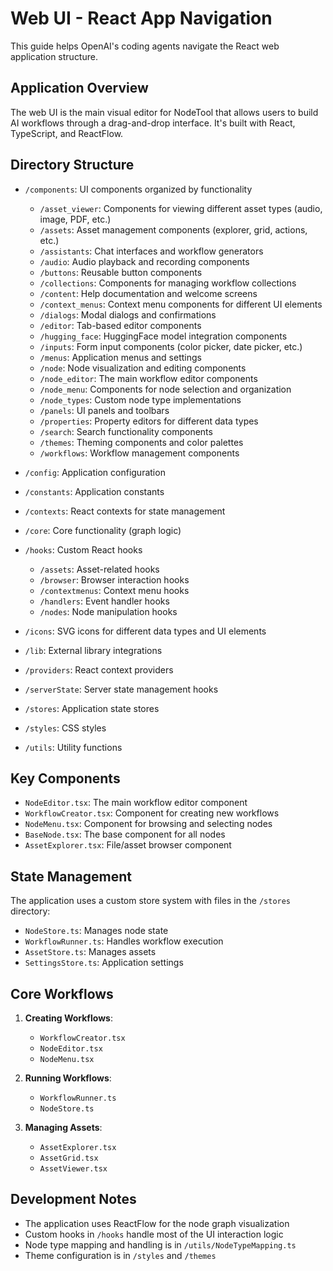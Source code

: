 # Web UI - React App Navigation

This guide helps OpenAI's coding agents navigate the React web application structure.

## Application Overview

The web UI is the main visual editor for NodeTool that allows users to build AI workflows through a drag-and-drop interface. It's built with React, TypeScript, and ReactFlow.

## Directory Structure

- `/components`: UI components organized by functionality
  - `/asset_viewer`: Components for viewing different asset types (audio, image, PDF, etc.)
  - `/assets`: Asset management components (explorer, grid, actions, etc.)
  - `/assistants`: Chat interfaces and workflow generators
  - `/audio`: Audio playback and recording components
  - `/buttons`: Reusable button components
  - `/collections`: Components for managing workflow collections
  - `/content`: Help documentation and welcome screens
  - `/context_menus`: Context menu components for different UI elements
  - `/dialogs`: Modal dialogs and confirmations
  - `/editor`: Tab-based editor components
  - `/hugging_face`: HuggingFace model integration components
  - `/inputs`: Form input components (color picker, date picker, etc.)
  - `/menus`: Application menus and settings
  - `/node`: Node visualization and editing components
  - `/node_editor`: The main workflow editor components
  - `/node_menu`: Components for node selection and organization
  - `/node_types`: Custom node type implementations
  - `/panels`: UI panels and toolbars
  - `/properties`: Property editors for different data types
  - `/search`: Search functionality components
  - `/themes`: Theming components and color palettes
  - `/workflows`: Workflow management components

- `/config`: Application configuration
- `/constants`: Application constants
- `/contexts`: React contexts for state management
- `/core`: Core functionality (graph logic)
- `/hooks`: Custom React hooks
  - `/assets`: Asset-related hooks
  - `/browser`: Browser interaction hooks
  - `/contextmenus`: Context menu hooks
  - `/handlers`: Event handler hooks
  - `/nodes`: Node manipulation hooks
- `/icons`: SVG icons for different data types and UI elements
- `/lib`: External library integrations
- `/providers`: React context providers
- `/serverState`: Server state management hooks
- `/stores`: Application state stores
- `/styles`: CSS styles
- `/utils`: Utility functions

## Key Components

- `NodeEditor.tsx`: The main workflow editor component
- `WorkflowCreator.tsx`: Component for creating new workflows
- `NodeMenu.tsx`: Component for browsing and selecting nodes
- `BaseNode.tsx`: The base component for all nodes
- `AssetExplorer.tsx`: File/asset browser component

## State Management

The application uses a custom store system with files in the `/stores` directory:
- `NodeStore.ts`: Manages node state
- `WorkflowRunner.ts`: Handles workflow execution
- `AssetStore.ts`: Manages assets
- `SettingsStore.ts`: Application settings

## Core Workflows

1. **Creating Workflows**:
   - `WorkflowCreator.tsx`
   - `NodeEditor.tsx`
   - `NodeMenu.tsx`

2. **Running Workflows**:
   - `WorkflowRunner.ts`
   - `NodeStore.ts`

3. **Managing Assets**:
   - `AssetExplorer.tsx`
   - `AssetGrid.tsx`
   - `AssetViewer.tsx`

## Development Notes

- The application uses ReactFlow for the node graph visualization
- Custom hooks in `/hooks` handle most of the UI interaction logic
- Node type mapping and handling is in `/utils/NodeTypeMapping.ts`
- Theme configuration is in `/styles` and `/themes`